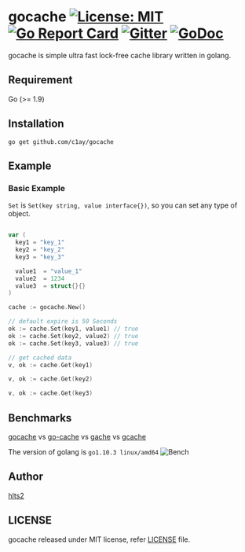 # gocache [![License: MIT](https://img.shields.io/badge/License-MIT-blue.svg)](https://opensource.org/licenses/MIT) [![Go Report Card](https://goreportcard.com/badge/github.com/hlts2/gocache)](https://goreportcard.com/report/github.com/hlts2/gocache) [![Gitter](https://badges.gitter.im/hlts2/gocache.svg)](https://gitter.im/hlts2/gocache?utm_source=badge&utm_medium=badge&utm_campaign=pr-badge) [![GoDoc](http://godoc.org/github.com/hlts2/gocache?status.svg)](http://godoc.org/github.com/hlts2/gocache)

gocache is simple ultra fast lock-free cache library written in golang.

## Requirement
Go (>= 1.9)

## Installation

```shell
go get github.com/c1ay/gocache
```

## Example

### Basic Example

`Set` is `Set(key string, value interface{})`, so you can set any type of object.

```go

var (
  key1 = "key_1"
  key2 = "key_2"
  key3 = "key_3"

  value1  = "value_1"
  value2  = 1234
  value3  = struct{}{}
)

cache := gocache.New()

// default expire is 50 Seconds
ok := cache.Set(key1, value1) // true
ok := cache.Set(key2, value2) // true
ok := cache.Set(key3, value3) // true

// get cached data
v, ok := cache.Get(key1)

v, ok := cache.Get(key2)

v, ok := cache.Get(key3)

```

## Benchmarks

[gocache](https://github.com/hlts2/gocache) vs [go-cache](https://github.com/patrickmn/go-cache) vs [gache](https://github.com/kpango/gache) vs [gcache](https://github.com/bluele/gcache)

The version of golang is `go1.10.3 linux/amd64`
![Bench](https://github.com/hlts2/gocache/blob/master/images/benchmarks.png)

## Author
[hlts2](https://github.com/hlts2)

## LICENSE
gocache released under MIT license, refer [LICENSE](https://github.com/hlts2/gocache/blob/master/LICENSE) file.
